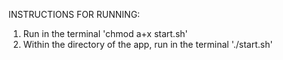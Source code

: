 INSTRUCTIONS FOR RUNNING:
1. Run in the terminal 'chmod a+x start.sh'
2. Within the directory of the app, run in the terminal './start.sh'
